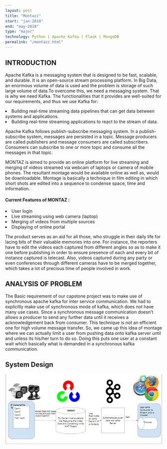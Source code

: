 ```yaml
---
layout: post
title: "Montazz"
start: "jan-2018"
end: "may-2018"
type: "major"
technology: Python | Apache Kafka | Flask | MongoDB
permalink: "/montazz.html"
---
```


<h2>INTRODUCTION</h2>

Apache Kafka is a messaging system that is designed to be fast, scalable, and durable. It is an open-source stream processing platform. In Big Data, an enormous volume of data is used and the problem is storage of such large volume of data.To overcome this, we need a messaging system. That is why we need Kafka. The functionalities that it provides are well-suited for our requirements, and thus we use Kafka for:

<li>Building real-time streaming data pipelines that can get data between systems and applications.</li>

<li>Building real-time streaming applications to react to the stream of data.</li>

Apache Kafka follows publish-subscribe messaging system. In a publish-subscribe system, messages are persisted in a topic. Message producers are called publishers and message consumers are called subscribers. Consumers can subscribe to one or more topic and consume all the messages in that topic.

MONTAZ is aimed to provide an online platform for live streaming and merging of videos streamed via webcam of laptops or camera of mobile phones. The resultant montage would be available online as well as, would be downloadable. Montage is basically a technique in film editing in which short shots are edited into a sequence to condense space, time and information.


<h4>Current Features of MONTAZ :</h4>
<li>User login</li>
<li>Live streaming using web camera (laptop)</li>
<li>Merging of videos from multiple sources</li>
<li>Displaying of online portal</li>


The product serves as an aid for all those, who struggle in their daily life for lacing bits of their valuable memories into one. For instance, the reporters have to edit the videos each captured from different angles so as to make it one before publishing in order to ensure presence of each and every bit of instance captured is telecast. Also, videos captured during any party or even conferences through different cameras have to be merged together, which takes a lot of precious time of people involved in work.  



<h2>ANALYSIS OF PROBLEM</h2>
The Basic requirement of our capstone project was to make use of synchronous apache kafka for inter service communication. We had to explicitly make use of synchronous mode of kafka, which does not have many use cases. Since a synchronous message communication doesn’t allows a producer to send any further data until it receives a acknowledgement back from consumer. This technique is not an efficient one for high volume message transfer. So, we came up this idea of montage where we can actually limit a user from pushing data onto kafka server until and unless its his/her turn to do so. Doing this puts one user at a constant wait which basically what is demanded in a synchronous kafka communication.

<h2> System Design</h2>
<img src="/montaz_system.png" alt="png format not available" />
